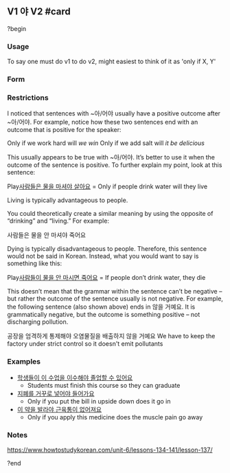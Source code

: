 ## V1 야 V2 #card
?begin
### Usage
To say one must do v1 to do v2, might easiest to think of it as 'only if X, Y'
### Form


### Restrictions
I noticed that sentences with ~아/어야 usually have a positive outcome after ~아/어야. For example, notice how these two sentences end with an outcome that is positive for the speaker:

Only if we work hard will _we win_
Only if we add salt will _it be delicious_

This usually appears to be true with ~아/어야. It’s better to use it when the outcome of the sentence is positive. To further explain my point, look at this sentence:

Play[사람들은 물을 마셔야 살아요](https://www.howtostudykorean.com/wp-content/uploads/2024/05/Lesson13724.mp3) = Only if people drink water will they live

Living is typically advantageous to people.

You could theoretically create a similar meaning by using the opposite of “drinking” and “living.” For example:

사람들은 물을 안 마셔야 죽어요

Dying is typically disadvantageous to people. Therefore, this sentence would not be said in Korean. Instead, what you would want to say is something like this:

Play[사람들이 물을 안 마시면 죽어요](https://www.howtostudykorean.com/wp-content/uploads/2024/05/Lesson13725.mp3) = If people don’t drink water, they die

This doesn’t mean that the grammar within the sentence can’t be negative – but rather the outcome of the sentence usually is not negative. For example, the following sentence (also shown above) ends in 않을 거예요. It is grammatically negative, but the outcome is something positive – not discharging pollution.

공장을 엄격하게 통제해야 오염물질을 배출하지 않을 거예요
	We have to keep the factory under strict control so it doesn't emit pollutants
### Examples
- [학생들이 이 수업을 이수해야 졸업할 수 있어요](https://www.howtostudykorean.com/wp-content/uploads/2024/05/Lesson1374.mp3)
	- Students must finish this course so they can graduate
- [지폐를 거꾸로 넣어야 들어가요](https://www.howtostudykorean.com/wp-content/uploads/2024/05/Lesson1376.mp3)
	- Only if you put the bill in upside down does it go in
- [이 약을 발라야 근육통이 없어져요](https://www.howtostudykorean.com/wp-content/uploads/2024/05/Lesson13713.mp3)
	- Only if you apply this medicine does the muscle pain go away
### Notes
https://www.howtostudykorean.com/unit-6/lessons-134-141/lesson-137/
<!--SR:!2026-03-01,162,270-->

?end